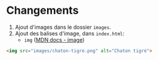# Changements

 1. Ajout d'images dans le dossier `images`.
 2. Ajout des balises d'image, dans `index.html`:
     - `img` ([MDN docs - image](https://developer.mozilla.org/fr/docs/Web/HTML/Element/Img))

```html
<img src="images/chaton-tigre.png" alt="Chaton tigré">
```
